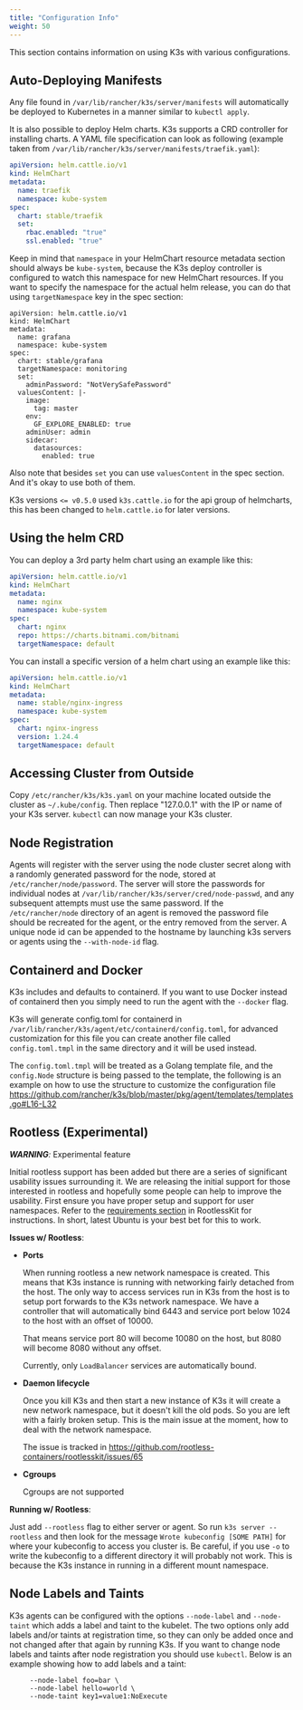 ```yaml
---
title: "Configuration Info"
weight: 50
---
```


This section contains information on using K3s with various configurations.


Auto-Deploying Manifests
------------------------

Any file found in `/var/lib/rancher/k3s/server/manifests` will automatically be deployed to
Kubernetes in a manner similar to `kubectl apply`.

It is also possible to deploy Helm charts. K3s supports a CRD controller for installing charts. A YAML file specification can look as following (example taken from `/var/lib/rancher/k3s/server/manifests/traefik.yaml`):

```yaml
apiVersion: helm.cattle.io/v1
kind: HelmChart
metadata:
  name: traefik
  namespace: kube-system
spec:
  chart: stable/traefik
  set:
    rbac.enabled: "true"
    ssl.enabled: "true"
```

Keep in mind that `namespace` in your HelmChart resource metadata section should always be `kube-system`, because the K3s deploy controller is configured to watch this namespace for new HelmChart resources. If you want to specify the namespace for the actual helm release, you can do that using `targetNamespace` key in the spec section:

```
apiVersion: helm.cattle.io/v1
kind: HelmChart
metadata:
  name: grafana
  namespace: kube-system
spec:
  chart: stable/grafana
  targetNamespace: monitoring
  set:
    adminPassword: "NotVerySafePassword"
  valuesContent: |-
    image:
      tag: master
    env:
      GF_EXPLORE_ENABLED: true
    adminUser: admin
    sidecar:
      datasources:
        enabled: true
```

Also note that besides `set` you can use `valuesContent` in the spec section. And it's okay to use both of them.

K3s versions `<= v0.5.0` used `k3s.cattle.io` for the api group of helmcharts, this has been changed to `helm.cattle.io` for later versions.

Using the helm CRD
---------------------

You can deploy a 3rd party helm chart using an example like this:

```yaml
apiVersion: helm.cattle.io/v1
kind: HelmChart
metadata:
  name: nginx
  namespace: kube-system
spec:
  chart: nginx
  repo: https://charts.bitnami.com/bitnami
  targetNamespace: default
```

You can install a specific version of a helm chart using an example like this:

```yaml
apiVersion: helm.cattle.io/v1
kind: HelmChart
metadata:
  name: stable/nginx-ingress
  namespace: kube-system
spec:
  chart: nginx-ingress
  version: 1.24.4
  targetNamespace: default
```

Accessing Cluster from Outside
-----------------------------

Copy `/etc/rancher/k3s/k3s.yaml` on your machine located outside the cluster as `~/.kube/config`. Then replace
"127.0.0.1" with the IP or name of your K3s server. `kubectl` can now manage your K3s cluster.

Node Registration
-----------------

Agents will register with the server using the node cluster secret along with a randomly generated 
password for the node, stored at `/etc/rancher/node/password`. The server will
store the passwords for individual nodes at `/var/lib/rancher/k3s/server/cred/node-passwd`, and any 
subsequent attempts must use the same password. If the `/etc/rancher/node` directory of an agent is removed the
password file should be recreated for the agent, or the entry removed from the server. A unique node
id can be appended to the hostname by launching k3s servers or agents using the `--with-node-id` flag.

Containerd and Docker
----------

K3s includes and defaults to containerd. If you want to use Docker instead of containerd then you simply need to run the agent with the `--docker` flag.

K3s will generate config.toml for containerd in `/var/lib/rancher/k3s/agent/etc/containerd/config.toml`, for advanced customization for this file you can create another file called `config.toml.tmpl` in the same directory and it will be used instead.

The `config.toml.tmpl` will be treated as a Golang template file, and the `config.Node` structure is being passed to the template, the following is an example on how to use the structure to customize the configuration file https://github.com/rancher/k3s/blob/master/pkg/agent/templates/templates.go#L16-L32

Rootless (Experimental)
--------

_**WARNING**:_ Experimental feature

Initial rootless support has been added but there are a series of significant usability issues surrounding it.
We are releasing the initial support for those interested in rootless and hopefully some people can help to
improve the usability.  First ensure you have proper setup and support for user namespaces.  Refer to the
[requirements section](https://github.com/rootless-containers/rootlesskit#setup) in RootlessKit for instructions.
In short, latest Ubuntu is your best bet for this to work.


**Issues w/ Rootless**:

* **Ports**

    When running rootless a new network namespace is created.  This means that K3s instance is running with networking
    fairly detached from the host.  The only way to access services run in K3s from the host is to setup port forwards
    to the K3s network namespace.  We have a controller that will automatically bind 6443 and service port below 1024 to the host with an offset of 10000. 

    That means service port 80 will become 10080 on the host, but 8080 will become 8080 without any offset.

    Currently, only `LoadBalancer` services are automatically bound.

* **Daemon lifecycle**

    Once you kill K3s and then start a new instance of K3s it will create a new network namespace, but it doesn't kill the old pods.  So you are left
    with a fairly broken setup.  This is the main issue at the moment, how to deal with the network namespace.

    The issue is tracked in https://github.com/rootless-containers/rootlesskit/issues/65

* **Cgroups**

    Cgroups are not supported

**Running w/ Rootless**:

Just add `--rootless` flag to either server or agent.  So run `k3s server --rootless` and then look for the message
`Wrote kubeconfig [SOME PATH]` for where your kubeconfig to access you cluster is.  Be careful, if you use `-o` to write
the kubeconfig to a different directory it will probably not work.  This is because the K3s instance in running in a different
mount namespace.

Node Labels and Taints
----------------------

K3s agents can be configured with the options `--node-label` and `--node-taint` which adds a label and taint to the kubelet. The two options only add labels and/or taints at registration time, so they can only be added once and not changed after that again by running K3s. If you want to change node labels and taints after node registration you should use `kubectl`. Below is an example showing how to add labels and a taint:
```
     --node-label foo=bar \
     --node-label hello=world \
     --node-taint key1=value1:NoExecute
```

